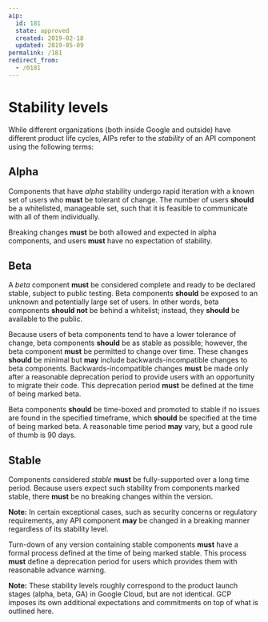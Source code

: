 ```yaml
---
aip:
  id: 181
  state: approved
  created: 2019-02-18
  updated: 2019-05-09
permalink: /181
redirect_from:
  - /0181
---
```


# Stability levels

While different organizations (both inside Google and outside) have different
product life cycles, AIPs refer to the _stability_ of an API component using
the following terms:

## Alpha

Components that have _alpha_ stability undergo rapid iteration with a known set
of users who **must** be tolerant of change. The number of users **should** be
a whitelisted, manageable set, such that it is feasible to communicate with all
of them individually.

Breaking changes **must** be both allowed and expected in alpha components, and
users **must** have no expectation of stability.

## Beta

A _beta_ component **must** be considered complete and ready to be declared
stable, subject to public testing. Beta components **should** be exposed to an
unknown and potentially large set of users. In other words, beta components
**should not** be behind a whitelist; instead, they **should** be available to
the public.

Because users of beta components tend to have a lower tolerance of change, beta
components **should** be as stable as possible; however, the beta component
**must** be permitted to change over time. These changes **should** be minimal
but **may** include backwards-incompatible changes to beta components.
Backwards-incompatible changes **must** be made only after a reasonable
deprecation period to provide users with an opportunity to migrate their code.
This deprecation period **must** be defined at the time of being marked beta.

Beta components **should** be time-boxed and promoted to stable if no issues
are found in the specified timeframe, which **should** be specified at the time
of being marked beta. A reasonable time period **may** vary, but a good rule of
thumb is 90 days.

## Stable

Components considered _stable_ **must** be fully-supported over a long time
period. Because users expect such stability from components marked stable,
there **must** be no breaking changes within the version.

**Note:** In certain exceptional cases, such as security concerns or regulatory
requirements, any API component **may** be changed in a breaking manner
regardless of its stability level.

Turn-down of any version containing stable components **must** have a formal
process defined at the time of being marked stable. This process **must**
define a deprecation period for users which provides them with reasonable
advance warning.

**Note:** These stability levels roughly correspond to the product launch
stages (alpha, beta, GA) in Google Cloud, but are not identical. GCP imposes
its own additional expectations and commitments on top of what is outlined
here.
